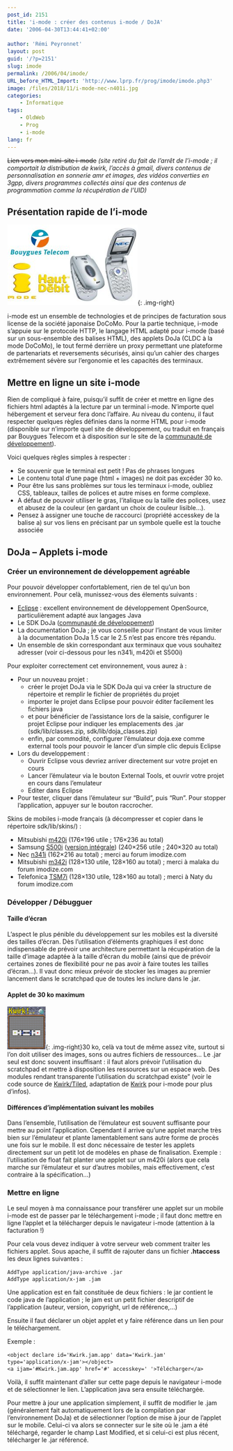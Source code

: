 ```yaml
---
post_id: 2151
title: 'i-mode : créer des contenus i-mode / DoJA'
date: '2006-04-30T13:44:41+02:00'

author: 'Rémi Peyronnet'
layout: post
guid: '/?p=2151'
slug: imode
permalink: /2006/04/imode/
URL_before_HTML_Import: 'http://www.lprp.fr/prog/imode/imode.php3'
image: /files/2018/11/i-mode-nec-n401i.jpg
categories:
    - Informatique
tags:
    - OldWeb
    - Prog
    - i-mode
lang: fr
---
```


<del>Lien vers mon mini-site i-mode</del> *(site retiré du fait de l’arrêt de l’i-mode ; il comportait la distribution de kwirk, l’accès à gmail, divers contenus de personnalisation en sonnerie amr et images, des vidéos converties en 3gpp, divers programmes collectés ainsi que des contenus de programmation comme la récupération de l’UID)*

## Présentation rapide de l’i-mode


![](/files/2018/11/i-mode-nec-n401i-300x184.jpg){: .img-right}

i-mode est un ensemble de technologies et de principes de facturation sous license de la société japonaise DoCoMo. Pour la partie technique, i-mode s’appuie sur le protocole HTTP, le langage HTML adapté pour i-mode (basé sur un sous-ensemble des balises HTML), des applets DoJa (CLDC à la mode DoCoMo), le tout fermé derrière un proxy permettant une plateforme de partenariats et reversements sécurisés, ainsi qu’un cahier des charges extrêmement sévère sur l’ergonomie et les capacités des terminaux.

## Mettre en ligne un site i-mode

Rien de compliqué à faire, puisqu’il suffit de créer et mettre en ligne des fichiers html adaptés à la lecture par un terminal i-mode. N’importe quel hébergement et serveur fera donc l’affaire. Au niveau du contenu, il faut respecter quelques règles définies dans la norme HTML pour i-mode (disponible sur n’importe quel site de développement, ou traduit en français par Bouygues Telecom et à disposition sur le site de la [communauté de développement](http://communaute.imode.fr/p21.php)).

Voici quelques règles simples à respecter :

- Se souvenir que le terminal est petit ! Pas de phrases longues
- Le contenu total d’une page (html + images) ne doit pas excéder 30 ko.
- Pour être lus sans problèmes sur tous les terminaux i-mode, oubliez CSS, tableaux, tailles de polices et autre mises en forme complexe.
- A défaut de pouvoir utiliser le gras, l’italique ou la taille des polices, usez et abusez de la couleur (en gardant un choix de couleur lisible…).
- Pensez à assigner une touche de raccourci (propriété accesskey de la balise a) sur vos liens en précisant par un symbole quelle est la touche associée

## DoJa – Applets i-mode

### Créer un environnement de développement agréable

Pour pouvoir développer confortablement, rien de tel qu’un bon environnement. Pour celà, munissez-vous des élements suivants :

- [Eclipse](http://www.eclipse.org) : excellent environnement de développement OpenSource, particulièrement adapté aux langages Java
- Le SDK DoJa ([communauté de développement](http://communaute.imode.fr/p21.php))
- La documentation DoJa ; je vous conseille pour l’instant de vous limiter à la documentation DoJa 1.5 car le 2.5 n’est pas encore très répandu.
- Un ensemble de skin correspondant aux terminaux que vous souhaitez adresser (voir ci-dessous pour les n341i, m420i et S500i)

Pour exploiter correctement cet environnement, vous aurez à :

- Pour un nouveau projet : 
    - créer le projet DoJa via le SDK DoJa qui va créer la structure de répertoire et remplir le fichier de propriétés du projet
    - importer le projet dans Eclipse pour pouvoir éditer facilement les fichiers java
    - et pour bénéficier de l’assistance lors de la saisie, configurer le projet Eclipse pour indiquer les emplacements des .jar (sdk/lib/classes.zip, sdk/lib/doja\_classes.zip)
    - enfin, par commodité, configurer l’émulateur doja.exe comme external tools pour pouvoir le lancer d’un simple clic depuis Eclipse
- Lors du developpement : 
    - Ouvrir Eclipse vous devriez arriver directement sur votre projet en cours
    - Lancer l’émulateur via le bouton External Tools, et ouvrir votre projet en cours dans l’emulateur
    - Editer dans Eclipse
- Pour tester, cliquer dans l’émulateur sur “Build”, puis “Run”. Pour stopper l’application, appuyer sur le bouton raccrocher.

Skins de mobiles i-mode français (à décompresser et copier dans le répertoire sdk/lib/skins/) :

- Mitsubishi [m420i](/files/old-web/prog/imode/m420i.zip) (176×196 utile ; 176×236 au total)
- Samsung [S500i](/files/old-web/prog/imode/s500i.zip) ([version intégrale](/files/old-web/prog/imode/s500i.zip)) (240×256 utile ; 240×320 au total)
- Nec [n341i](/files/old-web/prog/imode/nec341i.zip) (162×216 au total) ; merci au forum imodize.com
- Mitsubishi [m342i](/files/old-web/prog/imode/m342i.zip) (128×130 utile, 128×160 au total) ; merci à malaka du forum imodize.com
- Telefonica [TSM7i](/files/old-web/prog/imode/tsm7i.zip) (128×130 utile, 128×160 au total) ; merci à Naty du forum imodize.com

### Développer / Débugguer

#### Taille d’écran

L’aspect le plus pénible du développement sur les mobiles est la diversité des tailles d’écran. Dès l’utilisation d’éléments graphiques il est donc indispensable de prévoir une architecture permettant la récupération de la taille d’image adaptée à la taille d’écran du mobile (ainsi que de prévoir certaines zones de flexibilité pour ne pas avoir à faire toutes les tailles d’écran…). Il vaut donc mieux prévoir de stocker les images au premier lancement dans le scratchpad que de toutes les inclure dans le .jar.

#### Applet de 30 ko maximum

![](/files/old-web/imode/doja/kwirk/kwirk_scr.gif){: .img-right}30 ko, celà va tout de même assez vite, surtout si l’on doit utiliser des images, sons ou autres fichiers de ressources… Le .jar seul est donc souvent insuffisant : il faut alors prévoir l’utilisation du scratchpad et mettre à disposition les ressources sur un espace web. Des modules rendant transparente l’utilisation du scratchpad existe” (voir le code source de [Kwirk/Tiled](/files/old-web/imode/doja/kwirk/kwirk_src.zip), adaptation de [Kwirk](/2004/11/kwirk/) pour i-mode pour plus d’infos).

#### Différences d’implémentation suivant les mobiles

Dans l’ensemble, l’utilisation de l’émulateur est souvent suffisante pour mettre au point l’application. Cependant il arrive qu’une applet marche très bien sur l’émulateur et plante lamentablement sans autre forme de procès une fois sur le mobile. Il est donc nécessaire de tester les applets directement sur un petit lot de modèles en phase de finalisation. Exemple : l’utilisation de float fait planter une applet sur un m420i (alors que cela marche sur l’émulateur et sur d’autres mobiles, mais effectivement, c’est contraire à la spécification…)

### Mettre en ligne

Le seul moyen à ma connaissance pour transférer une applet sur un mobile i-mode est de passer par le téléchargement i-mode ; il faut donc mettre en ligne l’applet et la télécharger depuis le navigateur i-mode (attention à la facturation !)

Pour cela vous devez indiquer à votre serveur web comment traiter les fichiers applet. Sous apache, il suffit de rajouter dans un fichier **.htaccess** les deux lignes suivantes :

```
AddType application/java-archive .jar
AddType application/x-jam .jam

```

Une application est en fait constituée de deux fichiers : le jar contient le code java de l’application ; le jam est un petit fichier descriptif de l’application (auteur, version, copyright, url de référence,…)

Ensuite il faut déclarer un objet applet et y faire référence dans un lien pour le téléchargement.

Exemple :

```
<object declare id='Kwirk.jam.app' data='Kwirk.jam' type='application/x-jam'></object>
<a ijam='#Kwirk.jam.app' href='#' accesskey=' '>Télécharger</a>

```

Voilà, il suffit maintenant d’aller sur cette page depuis le navigateur i-mode et de sélectionner le lien. L’application java sera ensuite téléchargée.

Pour mettre à jour une application simplement, il suffit de modifier le .jam (généralement fait automatiquement lors de la compilation par l’environnement DoJa) et de sélectionner l’option de mise à jour de l’applet sur le mobile. Celui-ci va alors se connecter sur le site où le .jam a été téléchargé, regarder le champ Last Modified, et si celui-ci est plus récent, télécharger le .jar référencé.